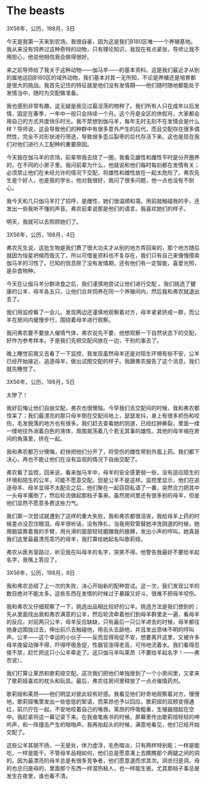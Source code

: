 # The beasts

3X56年，公历，198月，3日

今天是我第一天来到农场。我很自豪，因为这是我们B180区唯一一个养殖基地。我从来没有饲养过这种奇特的动物，只有理论知识，我现在有点紧张，导师让我不用担心，他说他相信我会做得很好。

来之前导师给了我关于这种动物——伽马羊——的基本资料。这是我们最近才从别的属地运回B180区的域外动物，我们基本对其一无所知，不论是养殖还是培育都是很大的挑战。我首先记住的特征就是他们没有发情期——他们随时随地都能处于发情当中，随时为交配做准备。

我也感到非常有趣，这无疑是我见过最淫荡的物种了。我们所有人只在成年以后发情，固定在春季，一年中一般只会持续一个月。这个月是全区的休假月，大家都会用自己的方式共度快乐时光。我不禁想到伽马羊，每年无时无刻不在发情会是什么样？导师说，这会导致他们的种群中有很多意外产生的后代，而且交配存在很多偶然性，完全不对形状进行筛选，导致很多歪瓜裂枣的后代存活下来。这也是现在我们对他们进行人工配种的重要原因。

今天我在伽马羊的农场，前辈带我去绕了一圈，我看见雄性和雌性平时是分开圈养的，在不同的小房子里。我问前辈为什么，他就说和他们每时每刻都在发情有关；必须禁止他们在未经允许的情况下交配，将雄性和雌性放在一起太危险了。弗农先生是个好人，也是我的学长，他对我很好，我问了很多问题，他一点也没有不耐心。

我今天和几只伽马羊打了招呼，是雌性，她们很温顺和蔼，用前肢触碰我的手，还发出一些我听不懂的声音。弗农前辈说那是他们的语言。我喜欢她们的样子。

明天，我就可以去照顾她们了。



3X56年，公历，198月，4日

弗农先生说，这批生物是我们费了很大功夫才从别的地方弄回来的，那个地方随后就因为恒星坍缩而毁灭了，所以可借鉴资料也不复存在，我们只有自己来慢慢摸索伽马羊的习性了。已知的信息除了没有发情期，还有他们有一定智能，喜爱光照，是杂食物种。

今天在让伽马羊分群进食之后，我们谨慎地尝试让他们进行交配 。我们挑选了健康的公羊、母羊各五只，让他们合并饲养在同一个养殖间内，然后我和弗农就退出去了。

我们用监控看了一会儿，发现两边还谨慎地观察着对方，母羊紧紧挤成一群，而公羊在房间内缓慢步行，围绕着母羊进行观察。

我问弗农要不要放入催情气体，弗农说先不要，他想观察一下自然状态下的交配，好作为参考样本。于是我们先把交配间放在一边，干别的事去了。

晚上睡觉前我又去看了一下监控，我发现虽然母羊还是对陌生环境有些不安，公羊已经开始接近、追逐母羊，做出试图交配的样子。我跟弗农报告了这个消息，我们就先睡觉了。



3X56年，公历，198月，5日

太惨了！

我好后悔让他们自由交配，弗农也很懊恼。今早我们去交配间的时候，我和弗农都惊呆了；我们最漂亮的那只母羊倒在交配间地上，瑟瑟发抖，身上有很多抓伤和咬伤，毛发脱落的地方也有很多。我们赶去查看她的阴道，已经红肿撕裂，里面一缕一缕地往外淌着白色的液体，周围晃荡着几个若无其事的雄性。其他的母羊缩在房间的角落里，挤在一起。

我和弗农都万分懊悔，赶快把他们分开了，将受伤的雌性带到外面上药。我们都下决心，再也不能让他们在没有监视的情况下自由交配了。

弗农看了监控，回来说，看来伽马羊中，母羊的安全感更弱一些，没有适应陌生的环境和陌生的公羊，可能不愿意交配。但是公羊不是这样。监控里显示，他们在追逐母羊、母羊显得不太配合之后，他们聚在一起窃窃私语了一番，突然合力把其中一头母羊撂倒了，然后轮流做起那档子事来。虽然房间里还有很多别的母羊，但是他们显然不愿意多费这些力气。

我们第一次尝试就遭到了这样的重大失败，我和弗农都很沮丧，我给母羊上药的时候差点没忍住眼泪。母羊很听话，没有挣扎，当我用软管替她冲洗阴道的时候，她用脑袋靠着我的手臂，用光滑的面部轻轻磨蹭我的胳膊，发出小声的哼叫。她真是我们这里最最漂亮乖巧的母羊，我打算给她起名叫歌莉娅。

弗农从医务室路过，听见我在叫母羊的名字，哭笑不得。他警告我最好不要给羊起名字，我嘴上答应了。



3X56年，公历，198月，8日

我和弗农总结了上一次的失败，决心开始新的配种尝试。这一次，我们发现公羊的数目绝对不能太多。这些东西在发情的时候过于暴躁又好斗，很难不把母羊咬伤。

我和弗农又仔细观察了一下，挑选出品相比较好的公羊。挑选方法是我们想到的；先从里面找出我和弗农满意的公羊，然后轮流牵着他们到母羊群里走一遍，看母羊的反应。对前两只公羊，母羊反应缺缺，只有最后一只公羊进去的时候，母羊都往他身边围拢过去，伸出前爪去触碰他，用舌头去舔他，并且发出意味不明的哼叫声。公羊——这个幸运的小伙子——反而显得局促不安，想要离开这里，又被许多母羊挽留动弹不得，吓得呼吸急促，性器官涨得老高，可怜地流着水。我们看得忍俊不禁，赶忙把这只小公羊牵走了。这只伽马羊叫莱昂（不要给羊起名字！——弗农说）。

我们打算让莱昂和歌莉娅交配。这次我们把他们单独放到了一个小房间里，又拿来了歌莉娅喜欢的枕头和玩具。最后，弗农往房间里释放了一点点催情药剂。

歌莉娅和莱昂——他们明显对彼此较有好感。我看见他们好奇地观察着对方，慢慢地，歌莉娅嘴里发出一些低低的絮语，而莱昂也予以回应。歌莉娅的双颊变得通红，前爪拧在一起，不安地咬着自己的嘴唇。莱昂的呼吸粗重，生殖器翘起在空中。我赶紧将这一幕记录下来。在我奋笔疾书的时候，屏幕里传出歌莉娅轻轻的呻吟声，和一阵撞击产生的啪啪声。我再抬起头的时候，满意地看见，他们已经开始交配了。











这些公羊其貌不扬，一无是处，体力虚浮，毛色暗淡，只有两样特别能；一样是能吃，一样是能干。不管母羊品相如何，他们总是愿意凑上去瞧瞧那个两腿之间的洞的。因为最漂亮的母羊总是有很多竞争者，他们愿意退而求其次。洞总归是洞，母的也总归是母的，里面那个东西一样湿热粘人，也一样能生崽。尤其那档子事总是发生在夜里，谁也看不清。

